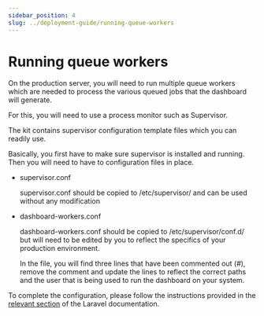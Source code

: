 ```yaml
---
sidebar_position: 4
slug: ../deployment-guide/running-queue-workers
---
```


# Running queue workers

On the production server, you will need to run multiple queue workers which are needed to process the various queued jobs that the dashboard will generate.

For this, you will need to use a process monitor such as Supervisor.

The kit contains supervisor configuration template files which you can readily use.

Basically, you first have to make sure supervisor is installed and running. Then you will need to have to configuration files in place.

- supervisor.conf

    supervisor.conf should be copied to /etc/supervisor/ and can be used without any modification

- dashboard-workers.conf

    dashboard-workers.conf should be copied to /etc/supervisor/conf.d/ but will need to be edited by you to reflect the specifics of your production environment.

    In the file, you will find three lines that have been commented out (#), remove the comment and update the lines to reflect the correct paths and the user that is being used to run the dashboard on your system. 

To complete the configuration, please follow the instructions provided in the [relevant section](https://laravel.com/docs/9.x/queues#supervisor-configuration) of the Laravel documentation.